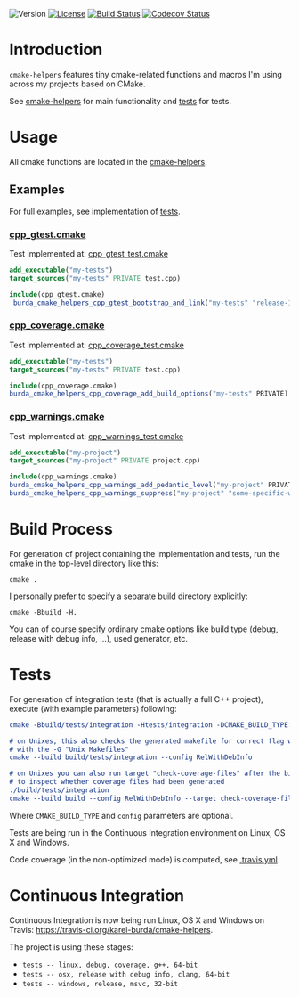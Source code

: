 ![Version](https://img.shields.io/badge/version-1.1.2-green.svg)
[![License](https://img.shields.io/badge/license-MIT_License-green.svg?style=flat)](LICENSE)
[![Build Status](https://travis-ci.org/karel-burda/cmake-helpers.svg?branch=master)](https://travis-ci.org/karel-burda/cmake-helpers)
[![Codecov Status](https://codecov.io/gh/karel-burda/cmake-helpers/branch/develop/graph/badge.svg)](https://codecov.io/gh/karel-burda/cmake-helpers/branch/develop)

# Introduction
`cmake-helpers` features tiny cmake-related functions and macros I'm using across my projects based on CMake.

See [cmake-helpers](cmake-helpers) for main functionality and [tests](tests) for tests.

# Usage
All cmake functions are located in the [cmake-helpers](cmake-helpers).

## Examples
For full examples, see implementation of [tests](tests/integration).

### [cpp_gtest.cmake](cmake-helpers/cpp_gtest.cmake)
Test implemented at: [cpp_gtest_test.cmake](tests/integration/cpp_gtest_test.cmake)
```cmake
add_executable("my-tests")
target_sources("my-tests" PRIVATE test.cpp)

include(cpp_gtest.cmake)
 burda_cmake_helpers_cpp_gtest_bootstrap_and_link("my-tests" "release-1.8.1" "Release" PUBLIC)
```

### [cpp_coverage.cmake](cmake-helpers/cpp_coverage.cmake)
Test implemented at: [cpp_coverage_test.cmake](tests/integration/cpp_coverage_test.cmake)
```cmake
add_executable("my-tests")
target_sources("my-tests" PRIVATE test.cpp)

include(cpp_coverage.cmake)
burda_cmake_helpers_cpp_coverage_add_build_options("my-tests" PRIVATE)
```

### [cpp_warnings.cmake](cmake-helpers/cpp_warnings.cmake)
Test implemented at: [cpp_warnings_test.cmake](tests/integration/cpp_warnings_test.cmake)
```cmake
add_executable("my-project")
target_sources("my-project" PRIVATE project.cpp)

include(cpp_warnings.cmake)
burda_cmake_helpers_cpp_warnings_add_pedantic_level("my-project" PRIVATE)
burda_cmake_helpers_cpp_warnings_suppress("my-project" "some-specific-warning" PRIVATE)
```

# Build Process
For generation of project containing the implementation and tests, run the cmake in the top-level directory like this:

`cmake .`

I personally prefer to specify a separate build directory explicitly:

`cmake -Bbuild -H.`

You can of course specify ordinary cmake options like build type (debug, release with debug info, ...), used generator, etc.

# Tests
For generation of integration tests (that is actually a full C++ project), execute (with example parameters) following:

```cmake
cmake -Bbuild/tests/integration -Htests/integration -DCMAKE_BUILD_TYPE:STRING=RelWithDebInfo

# on Unixes, this also checks the generated makefile for correct flag when used
# with the -G "Unix Makefiles"
cmake --build build/tests/integration --config RelWithDebInfo

# on Unixes you can also run target "check-coverage-files" after the binary was executed
# to inspect whether coverage files had been generated
./build/tests/integration
cmake --build build --config RelWithDebInfo --target check-coverage-files
```

Where `CMAKE_BUILD_TYPE` and `config` parameters are optional.

Tests are being run in the Continuous Integration environment on Linux, OS X and Windows.

Code coverage (in the non-optimized mode) is computed, see [.travis.yml](.travis.yml).

# Continuous Integration
Continuous Integration is now being run Linux, OS X and Windows on Travis: https://travis-ci.org/karel-burda/cmake-helpers.

The project is using these stages:
* `tests -- linux, debug, coverage, g++, 64-bit`
* `tests -- osx, release with debug info, clang, 64-bit`
* `tests -- windows, release, msvc, 32-bit`
